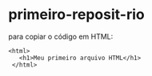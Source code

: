 # primeiro-reposit-rio

para copiar o código em HTML:
```
<html>
   <h1>Meu primeiro arquivo HTML</h1>
 </html>
 ```
